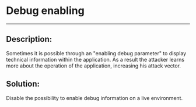 # Debug enabling
-------

## Description:

Sometimes it is possible through an "enabling debug parameter" to display technical
information within the application. As a result the attacker learns more about the
operation of the application, increasing his attack vector.

## Solution:

Disable the possibility to enable debug information on a live environment.
